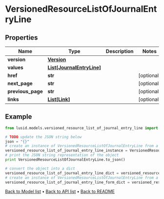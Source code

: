 # VersionedResourceListOfJournalEntryLine


## Properties
Name | Type | Description | Notes
------------ | ------------- | ------------- | -------------
**version** | [**Version**](Version.md) |  | 
**values** | [**List[JournalEntryLine]**](JournalEntryLine.md) |  | 
**href** | **str** |  | [optional] 
**next_page** | **str** |  | [optional] 
**previous_page** | **str** |  | [optional] 
**links** | [**List[Link]**](Link.md) |  | [optional] 

## Example

```python
from lusid.models.versioned_resource_list_of_journal_entry_line import VersionedResourceListOfJournalEntryLine

# TODO update the JSON string below
json = "{}"
# create an instance of VersionedResourceListOfJournalEntryLine from a JSON string
versioned_resource_list_of_journal_entry_line_instance = VersionedResourceListOfJournalEntryLine.from_json(json)
# print the JSON string representation of the object
print VersionedResourceListOfJournalEntryLine.to_json()

# convert the object into a dict
versioned_resource_list_of_journal_entry_line_dict = versioned_resource_list_of_journal_entry_line_instance.to_dict()
# create an instance of VersionedResourceListOfJournalEntryLine from a dict
versioned_resource_list_of_journal_entry_line_form_dict = versioned_resource_list_of_journal_entry_line.from_dict(versioned_resource_list_of_journal_entry_line_dict)
```
[Back to Model list](../README.md#documentation-for-models) &#8226; [Back to API list](../README.md#documentation-for-api-endpoints) &#8226; [Back to README](../README.md)


